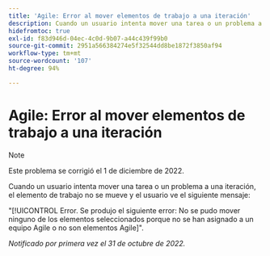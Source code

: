 ```yaml
---
title: 'Agile: Error al mover elementos de trabajo a una iteración'
description: Cuando un usuario intenta mover una tarea o un problema a una iteración, el elemento de trabajo no se mueve y el usuario ve un mensaje de error.
hidefromtoc: true
exl-id: f83d946d-04ec-4c0d-9b07-a44c439f99b0
source-git-commit: 2951a566384274e5f32544dd8be1872f3850af94
workflow-type: tm+mt
source-wordcount: '107'
ht-degree: 94%

---
```


# Agile: Error al mover elementos de trabajo a una iteración

>[!NOTE]
>
>Este problema se corrigió el 1 de diciembre de 2022.

Cuando un usuario intenta mover una tarea o un problema a una iteración, el elemento de trabajo no se mueve y el usuario ve el siguiente mensaje:

&quot;[!UICONTROL Error. Se produjo el siguiente error: No se pudo mover ninguno de los elementos seleccionados porque no se han asignado a un equipo Agile o no son elementos Agile]&quot;.

_Notificado por primera vez el 31 de octubre de 2022._
